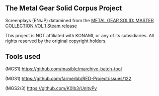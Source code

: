 The Metal Gear Solid Corpus Project
---
Screenplays (EN/JP) datamined from the [METAL GEAR SOLID: MASTER COLLECTION VOL.1 Steam release](https://store.steampowered.com/sub/886313/)

This project is NOT affiliated with KONAMI, or any of its subsidiaries. All rights reserved by the original copyright holders.

Tools used
---
(MGS1) https://github.com/masible/marchive-batch-tool

(MGS1) https://github.com/farmerbb/RED-Project/issues/122

(MGS2/3) https://github.com/K0lb3/UnityPy
